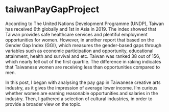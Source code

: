 # taiwanPayGapProject

According to The United Nations Development Programme (UNDP), Taiwan has received 6th globally and 1st in Asia in 2019. The index showed that Taiwan provides safe healthcare services and plentiful employment opportunities for women. However, in another report that based on the Gender Gap Index (GGI), which measures the gender-based gaps through variables such as economic participation and opportunity, educational attainment, health and survival and etc. Taiwan was ranked 38 out of 156, which nearly fell out of the first quartile. The difference in raking indicates that Taiwanese women are receiving less than opportunities compared to men.

In this post, I began with analysing the pay gap in Taiwanese creative arts industry, as it gives the impression of average lower income. I’m curious whether women are earning reasonable opportunities and salaries in the industry. Then, I gathered a selection of cultural industries, in order to provide a broader view on the topic.

